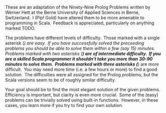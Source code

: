 These are an adaptation of the Ninety-Nine Prolog Problems written by Werner Hett at the Berne University of Applied Sciences in Berne, Switzerland.  I (Pip! Gold) have altered them to be more amenable to programming in Scala.  Feedback is appreciated, particularly on anything marked TODO.

The problems have different levels of difficulty.  Those marked with a single asterisk (*) are easy.  If you have successfully solved the preceeding problems you should be able to solve them within a few (say 15) minutes.  Problems marked with two asterisks (**) are of intermediate difficulty.  If you are a skilled Scala programmer it shouldn’t take you more than 30-90 minutes to solve them.  Problems marked with three asterisks (***) are more difficult.  You may need more time (i.e. a few hours or more) to find a good solution.  The difficulties were all assigned for the Prolog problems, but the Scala versions seem to be of roughly similar difficulty.

Your goal should be to find the most elegant solution of the given problems.  Efficiency is important, but clarity is even more crucial.  Some of the (easy) problems can be trivially solved using built-in functions.  However, in these cases, you learn more if you try to find your own solution.